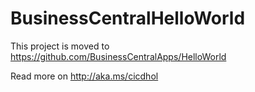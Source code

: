 # BusinessCentralHelloWorld

This project is moved to https://github.com/BusinessCentralApps/HelloWorld

Read more on http://aka.ms/cicdhol
